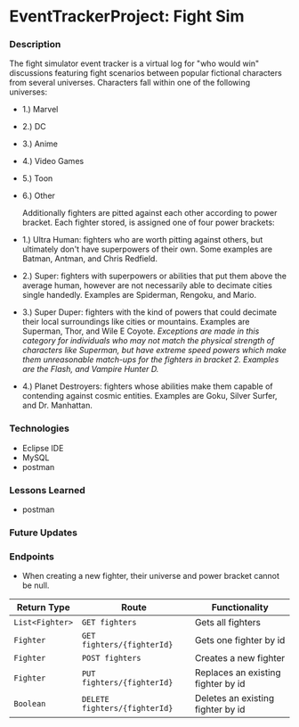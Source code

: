 # EventTrackerProject: Fight Sim

### Description

  The fight simulator event tracker is a virtual log for "who would win"
  discussions featuring fight scenarios between popular fictional characters
  from several universes. Characters fall within one of the following universes:
  - 1.) Marvel
  - 2.) DC
  - 3.) Anime
  - 4.) Video Games
  - 5.) Toon
  - 6.) Other

    Additionally fighters are pitted against each other according to power
  bracket. Each fighter stored, is assigned one of four power brackets:
  - 1.) Ultra Human: fighters who are worth pitting against others, but ultimately
  don't have superpowers of their own. Some examples are Batman, Antman, and Chris
  Redfield.
  - 2.) Super: fighters with superpowers or abilities that put them above the
  average human, however are not necessarily able to decimate cities single
  handedly. Examples are Spiderman, Rengoku, and Mario.
  - 3.) Super Duper: fighters with the kind of powers that could decimate their
  local surroundings like cities or mountains. Examples are Superman, Thor, and
  Wile E Coyote.
    *Exceptions are made in this category for individuals who may
    not match the physical strength of characters like Superman, but have extreme
    speed powers which make them unreasonable match-ups for the fighters in
    bracket 2. Examples are the Flash, and Vampire Hunter D.*
  - 4.) Planet Destroyers: fighters whose abilities make them capable of
  contending against cosmic entities. Examples are Goku, Silver Surfer, and
  Dr. Manhattan.

### Technologies
- Eclipse IDE
- MySQL
- postman

### Lessons Learned
- postman

### Future Updates

### Endpoints
- When creating a new fighter, their universe and power bracket cannot be null.

| Return Type    | Route                       | Functionality                     |
|----------------|-----------------------------|-----------------------------------|
| `List<Fighter>`|`GET fighters`               | Gets all fighters                 |
| `Fighter`      |`GET fighters/{fighterId}`   | Gets one fighter by id            |
| `Fighter`      |`POST fighters`              | Creates a new fighter             |
| `Fighter`      |`PUT fighters/{fighterId}`   | Replaces an existing fighter by id|
| `Boolean`      |`DELETE fighters/{fighterId}`| Deletes an existing fighter by id |
